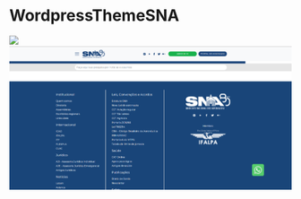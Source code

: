 # WordpressThemeSNA

![](https://github.com/wwwxkz/WordpressThemeSNA/blob/master/README/form-preview.png)
![](https://github.com/wwwxkz/WordpressThemeSNA/blob/master/README/preview.png)
